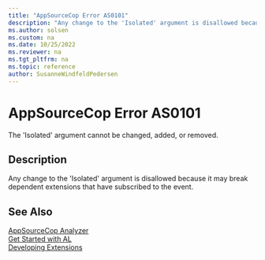 ```yaml
---
title: "AppSourceCop Error AS0101"
description: "Any change to the 'Isolated' argument is disallowed because it may break dependent extensions that have subscribed to the event."
ms.author: solsen
ms.custom: na
ms.date: 10/25/2022
ms.reviewer: na
ms.tgt_pltfrm: na
ms.topic: reference
author: SusanneWindfeldPedersen
---
```

[//]: # (START>DO_NOT_EDIT)
[//]: # (IMPORTANT:Do not edit any of the content between here and the END>DO_NOT_EDIT.)
[//]: # (Any modifications should be made in the .xml files in the ModernDev repo.)
# AppSourceCop Error AS0101
The 'Isolated' argument cannot be changed, added, or removed.

## Description
Any change to the 'Isolated' argument is disallowed because it may break dependent extensions that have subscribed to the event.

[//]: # (IMPORTANT: END>DO_NOT_EDIT)
## See Also  
[AppSourceCop Analyzer](appsourcecop.md)  
[Get Started with AL](../devenv-get-started.md)  
[Developing Extensions](../devenv-dev-overview.md)  
